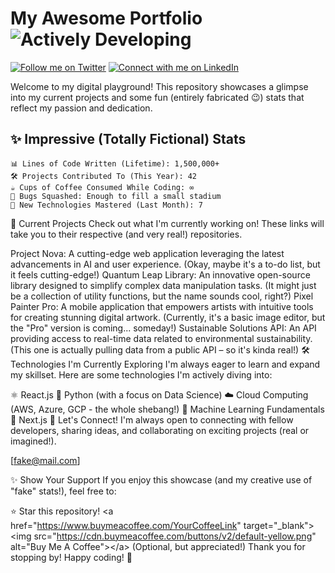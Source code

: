 # My Awesome Portfolio <img src="https://img.shields.io/badge/Status-Actively%20Developing-brightgreen" alt="Actively Developing">

[![Follow me on Twitter](https://img.shields.io/badge/Twitter-%40YourTwitterHandle-blue?style=flat-square&logo=twitter)](https://twitter.com/YourTwitterHandle)
[![Connect with me on LinkedIn](https://img.shields.io/badge/LinkedIn-YourLinkedInProfile-blue?style=flat-square&logo=linkedin)](https://www.linkedin.com/in/YourLinkedInProfile)

Welcome to my digital playground! This repository showcases a glimpse into my current projects and some fun (entirely fabricated 😉) stats that reflect my passion and dedication.

## ✨ Impressive (Totally Fictional) Stats

```text
📊 Lines of Code Written (Lifetime): 1,500,000+
🛠️ Projects Contributed To (This Year): 42
☕ Cups of Coffee Consumed While Coding: ∞
🐛 Bugs Squashed: Enough to fill a small stadium
🧠 New Technologies Mastered (Last Month): 7
```

🚀 Current Projects
Check out what I'm currently working on! These links will take you to their respective (and very real!) repositories.

Project Nova: A cutting-edge web application leveraging the latest advancements in AI and user experience. (Okay, maybe it's a to-do list, but it feels cutting-edge!)
Quantum Leap Library: An innovative open-source library designed to simplify complex data manipulation tasks. (It might just be a collection of utility functions, but the name sounds cool, right?)
Pixel Painter Pro: A mobile application that empowers artists with intuitive tools for creating stunning digital artwork. (Currently, it's a basic image editor, but the "Pro" version is coming... someday!)
Sustainable Solutions API: An API providing access to real-time data related to environmental sustainability. (This one is actually pulling data from a public API – so it's kinda real!)
🛠️ Technologies I'm Currently Exploring
I'm always eager to learn and expand my skillset. Here are some technologies I'm actively diving into:

⚛️ React.js
🐍 Python (with a focus on Data Science)
☁️ Cloud Computing (AWS, Azure, GCP - the whole shebang!)
🤖 Machine Learning Fundamentals
🚀 Next.js
🤝 Let's Connect!
I'm always open to connecting with fellow developers, sharing ideas, and collaborating on exciting projects (real or imagined!).

[fake@mail.com]

✨ Show Your Support
If you enjoy this showcase (and my creative use of "fake" stats!), feel free to:

⭐ Star this repository!
&lt;a href="https://www.buymeacoffee.com/YourCoffeeLink" target="_blank">&lt;img src="https://cdn.buymeacoffee.com/buttons/v2/default-yellow.png" alt="Buy Me A Coffee">&lt;/a> (Optional, but appreciated!)
Thank you for stopping by! Happy coding! 🚀
